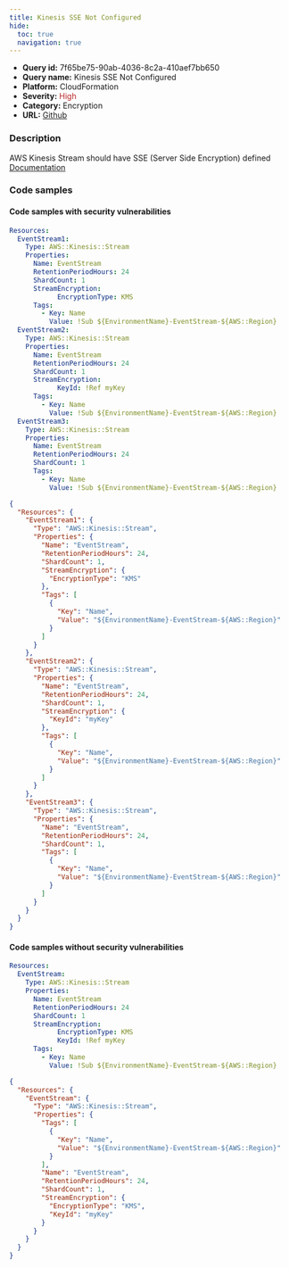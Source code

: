 ```yaml
---
title: Kinesis SSE Not Configured
hide:
  toc: true
  navigation: true
---
```


<style>
  .highlight .hll {
    background-color: #ff171742;
  }
  .md-content {
    max-width: 1100px;
    margin: 0 auto;
  }
</style>

-   **Query id:** 7f65be75-90ab-4036-8c2a-410aef7bb650
-   **Query name:** Kinesis SSE Not Configured
-   **Platform:** CloudFormation
-   **Severity:** <span style="color:#bb2124">High</span>
-   **Category:** Encryption
-   **URL:** [Github](https://github.com/Checkmarx/kics/tree/master/assets/queries/cloudFormation/aws/kinesis_sse_not_configured)

### Description
AWS Kinesis Stream should have SSE (Server Side Encryption) defined<br>
[Documentation](https://docs.aws.amazon.com/AWSCloudFormation/latest/UserGuide/aws-resource-kinesis-stream.html)

### Code samples
#### Code samples with security vulnerabilities
```yaml title="Positive test num. 1 - yaml file" hl_lines="8 26 19"
Resources:
  EventStream1:
    Type: AWS::Kinesis::Stream
    Properties:
      Name: EventStream
      RetentionPeriodHours: 24
      ShardCount: 1
      StreamEncryption:
            EncryptionType: KMS
      Tags:
        - Key: Name
          Value: !Sub ${EnvironmentName}-EventStream-${AWS::Region}
  EventStream2:
    Type: AWS::Kinesis::Stream
    Properties:
      Name: EventStream
      RetentionPeriodHours: 24
      ShardCount: 1
      StreamEncryption:
            KeyId: !Ref myKey
      Tags:
        - Key: Name
          Value: !Sub ${EnvironmentName}-EventStream-${AWS::Region}
  EventStream3:
    Type: AWS::Kinesis::Stream
    Properties:
      Name: EventStream
      RetentionPeriodHours: 24
      ShardCount: 1
      Tags:
        - Key: Name
          Value: !Sub ${EnvironmentName}-EventStream-${AWS::Region}


```
```json title="Positive test num. 2 - json file" hl_lines="9 26 39"
{
  "Resources": {
    "EventStream1": {
      "Type": "AWS::Kinesis::Stream",
      "Properties": {
        "Name": "EventStream",
        "RetentionPeriodHours": 24,
        "ShardCount": 1,
        "StreamEncryption": {
          "EncryptionType": "KMS"
        },
        "Tags": [
          {
            "Key": "Name",
            "Value": "${EnvironmentName}-EventStream-${AWS::Region}"
          }
        ]
      }
    },
    "EventStream2": {
      "Type": "AWS::Kinesis::Stream",
      "Properties": {
        "Name": "EventStream",
        "RetentionPeriodHours": 24,
        "ShardCount": 1,
        "StreamEncryption": {
          "KeyId": "myKey"
        },
        "Tags": [
          {
            "Key": "Name",
            "Value": "${EnvironmentName}-EventStream-${AWS::Region}"
          }
        ]
      }
    },
    "EventStream3": {
      "Type": "AWS::Kinesis::Stream",
      "Properties": {
        "Name": "EventStream",
        "RetentionPeriodHours": 24,
        "ShardCount": 1,
        "Tags": [
          {
            "Key": "Name",
            "Value": "${EnvironmentName}-EventStream-${AWS::Region}"
          }
        ]
      }
    }
  }
}

```


#### Code samples without security vulnerabilities
```yaml title="Negative test num. 1 - yaml file"
Resources:
  EventStream:
    Type: AWS::Kinesis::Stream
    Properties:
      Name: EventStream
      RetentionPeriodHours: 24
      ShardCount: 1
      StreamEncryption:
            EncryptionType: KMS
            KeyId: !Ref myKey
      Tags:
        - Key: Name
          Value: !Sub ${EnvironmentName}-EventStream-${AWS::Region}
```
```json title="Negative test num. 2 - json file"
{
  "Resources": {
    "EventStream": {
      "Type": "AWS::Kinesis::Stream",
      "Properties": {
        "Tags": [
          {
            "Key": "Name",
            "Value": "${EnvironmentName}-EventStream-${AWS::Region}"
          }
        ],
        "Name": "EventStream",
        "RetentionPeriodHours": 24,
        "ShardCount": 1,
        "StreamEncryption": {
          "EncryptionType": "KMS",
          "KeyId": "myKey"
        }
      }
    }
  }
}

```
